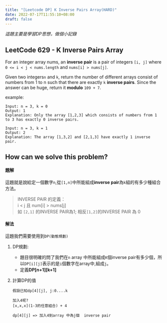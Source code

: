```yaml
---
title: "[Leetcode DP] K Inverse Pairs Array(HARD)"
date: 2022-07-17T11:55:10+08:00
draft: false
---
```

*這題主要是學習DP思想，做個小記錄*

## LeetCode 629 - K Inverse Pairs Array
For an integer array nums, an **inverse pair** is a pair of integers `[i, j]` where `0 <= i < j < nums.length` and `nums[i] > nums[j]`.

Given two integers`n` and `k`, return the number of different arrays consist of numbers from 1 to n such that there are exactly `k` **inverse pairs**. Since the answer can be huge, return it **modulo** `109 + 7`.

example: 
```
Input: n = 3, k = 0
Output: 1
Explanation: Only the array [1,2,3] which consists of numbers from 1 to 3 has exactly 0 inverse pairs.
```
```
Input: n = 3, k = 1
Output: 2
Explanation: The array [1,3,2] and [2,1,3] have exactly 1 inverse pair.
```

## How can we solve this problem?
#### 題解
這題就是說給定一個數字`n`,從`[1,n]`中所能組成**inverse pair**為`k`組的有多少種組合方法。
> INVERSE PAIR 的定義：  
> i < j 且 num[i] > nums[j]  
> 如 `[2,1]` 的INVERSE PAIR為1; 相反`[1,2]`的INVERSE PAIR 為 0  

#### 解法
這題我們需要使用到`DP(動態規劃)`

1. DP規劃:
    * 題目很明確的問了我們在`n` array 中所能組成`K`個inverse pair有多少個，所以`DP[i][j]`表示的是`i`個數字在array中,組成`j`。
    * 定義**DP[n+1][k+1]**

2. 計算DP的值
    ```
    假設已知dp[4][j], j:0....k
    
    加入4呢?
    [x,x,x](1-3的任意組合) + 4
 
    dp[4][j] => 加入4到array 中為j個  inverse pair

    ```
